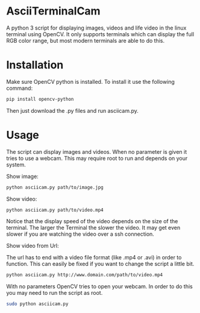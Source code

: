 # AsciiTerminalCam
A python 3 script for displaying images, videos and life video in the linux terminal using OpenCV.
It only supports terminals which can display the full RGB color range, but most modern terminals are able to do this.

# Installation
Make sure OpenCV python is installed.
To install it use the following command:
```bash
pip install opencv-python
```

Then just download the .py files and run asciicam.py.

# Usage
The script can display images and videos.
When no parameter is given it tries to use a webcam. This may require root to run and depends on your system. 

Show image:
```bash
python asciicam.py path/to/image.jpg
```
Show video:
```bash
python asciicam.py path/to/video.mp4
```
Notice that the display speed of the video depends on the size of the terminal.
The larger the Terminal the slower the video.
It may get even slower if you are watching the video over a ssh connection.

Show video from Url:

The url has to end with a video file format (like .mp4 or .avi) in order to function.
This can easily be fixed if you want to change the script a little bit.
```bash
python asciicam.py http://www.domain.com/path/to/video.mp4
```
With no parameters OpenCV tries to open your webcam. In order to do this you may need to run the script as root.
```bash
sudo python asciicam.py
```

